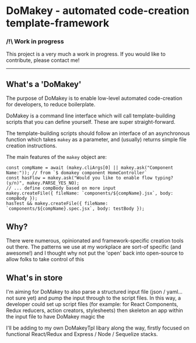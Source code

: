 # DoMakey - automated code-creation template-framework

### /!\ Work in progress

This project is a very much a work in progress.  If you would like to contribute, please contact me!

---

## What's a 'DoMakey'

The purpose of DoMakey is to enable low-level automated code-creation for developers, to reduce boilerplate.

DoMakey is a command line interface which will call template-building scripts that you can define yourself.  These are super straight-forward.

The template-building scripts should follow an interface of an asynchronous function which takes `makey` as a parameter, and (usually) returns simple file creation instructions.

The main features of the `makey` object are:

```
const compName = await (makey.cliArgs[0] || makey.ask("Component Name:")); // from `$ domakey component HomeController`
const hasFlow = makey.ask("Would you like to enable flow typing? (y/n)", makey.PARSE_YES_NO);
// ... define compBody based on more input
makey.createFile({ fileName: `components/${compName}.jsx`, body: compBody });
hasTest && makey.createFile({ fileName: `components/${compName}.spec.jsx`, body: testBody });
```

## Why?

There were numerous, opinionated and framework-specific creation tools out there.  The patterns we use at my workplace are sort-of specific (and awesome!) and I thought why not put the 'open' back into open-source to allow folks to take control of this

## What's in store

I'm aiming for DoMakey to also parse a structured input file (json / yaml... not sure yet) and pump the input through to the script files.  In this way, a developer could set up script files (for example: for React Components, Redux reducers, action creators, stylesheets) then skeleton an app within the input file to have DoMakey magic the

I'll be adding to my own DoMakeyTpl libary along the way, firstly focused on functional React/Redux and Express / Node / Sequelize stacks.
